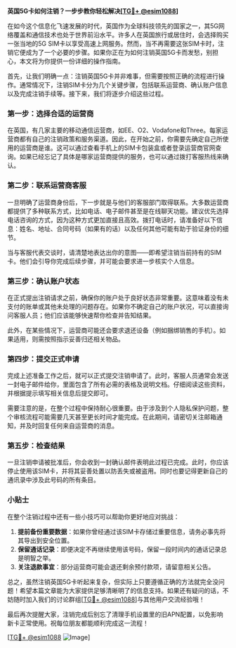 **英国5G卡如何注销？一步步教你轻松解决[[TG💪+ @esim1088](https://t.me/s/esim1088)]**

在如今这个信息化飞速发展的时代，英国作为全球科技领先的国家之一，其5G网络覆盖和通信技术也处于世界前沿水平。许多人在英国旅行或居住时，会选择购买一张当地的5G SIM卡以享受高速上网服务。然而，当不再需要这张SIM卡时，注销它便成为了一个必要的步骤。如果你正在为如何注销英国5G卡而发愁，别担心，本文将为你提供一份详细的操作指南。

首先，让我们明确一点：注销英国5G卡并非难事，但需要按照正确的流程进行操作。通常情况下，注销SIM卡分为几个关键步骤，包括联系运营商、确认账户信息以及完成注销手续等。接下来，我们将逐步介绍这些过程。

### 第一步：选择合适的运营商

在英国，有几家主要的移动通信运营商，如EE、O2、Vodafone和Three。每家运营商都有自己的注销政策和服务渠道。因此，在开始之前，你需要先确定自己所使用的运营商是谁。这可以通过查看手机上的SIM卡包装盒或者登录运营商官网查询。如果已经忘记了具体是哪家运营商提供的服务，也可以通过拨打客服热线来确认。

### 第二步：联系运营商客服

一旦明确了运营商身份后，下一步就是与他们的客服部门取得联系。大多数运营商都提供了多种联系方式，比如电话、电子邮件甚至是在线聊天功能。建议优先选择电话咨询的方式，因为这种方式更加直接且高效。拨打电话时，请准备好以下信息：姓名、地址、合同号码（如果有的话）以及任何其他可能有助于验证身份的细节。

当与客服代表交谈时，请清楚地表达出你的意图——即希望注销当前持有的SIM卡。他们会引导你完成后续步骤，并可能会要求进一步核实个人信息。

### 第三步：确认账户状态

在正式提出注销请求之前，确保你的账户处于良好状态非常重要。这意味着没有未支付的账单或其他未处理的问题存在。如果你不确定自己的账户状况，可以直接询问客服人员；他们应该能够快速帮你检查并告知结果。

此外，在某些情况下，运营商可能还会要求退还设备（例如捆绑销售的手机）。如果适用，则需按照指示妥善归还相关物品。

### 第四步：提交正式申请

完成上述准备工作之后，就可以正式提交注销申请了。此时，客服人员通常会发送一封电子邮件给你，里面包含了所有必需的表格及说明文档。仔细阅读这些资料，并根据提示填写相关信息后提交即可。

需要注意的是，在整个过程中保持耐心很重要。由于涉及到个人隐私保护问题，整个审核流程可能需要几天甚至更长时间才能完成。在此期间，请密切关注邮箱通知，并及时回复任何来自运营商的消息。

### 第五步：检查结果

一旦注销申请被批准后，你会收到一封确认邮件表明此过程已完成。此时，你应该停止使用该SIM卡，并将其妥善处置以防丢失或被盗用。同时也要记得更新自己的通讯录中涉及此号码的所有条目。

### 小贴士

在整个注销过程中还有一些小技巧可以帮助你更好地应对挑战：

1. **提前备份重要数据**：如果你曾经通过该SIM卡存储过重要信息，请务必事先将其导出到安全位置。
2. **保留通话记录**：即便决定不再继续使用该号码，保留一段时间内的通话记录总是明智之举。
3. **关注退款事宜**：部分运营商可能会退还剩余预付款项，请留意相关公告。

总之，虽然注销英国5G卡听起来复杂，但实际上只要遵循正确的方法就完全没问题！希望本篇文章能为大家提供足够清晰明了的信息支持。如果还有疑问的话，不妨随时加入我们的讨论群组[[TG💪+ @esim1088](https://t.me/s/esim1088)]与其他用户交流经验哦！

最后再次提醒大家，注销完成后别忘了清理手机设置里的旧APN配置，以免影响新卡正常使用。祝每位朋友都能顺利完成这一流程！

[[TG💪+ @esim1088](https://t.me/s/esim1088) ![Image](https://i.postimg.cc/4NQfJmqS/Snipaste-2025-05-13-00-14-12.png)]